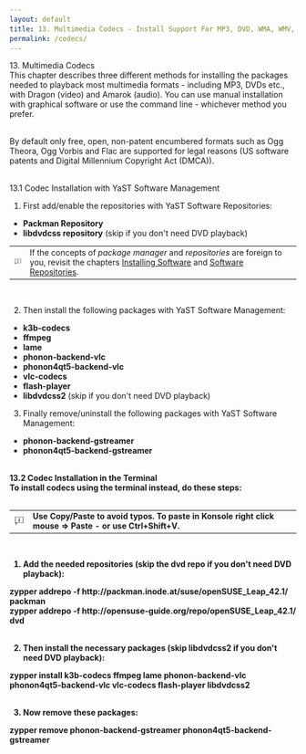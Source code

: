 ```yaml
---
layout: default
title: 13. Multimedia Codecs - Install Support For MP3, DVD, WMA, WMV, MOV etc.
permalink: /codecs/
---
```


<div class="os1">13. Multimedia Codecs</div>
This chapter describes three different methods for installing the packages needed to playback most multimedia formats - including MP3, DVDs etc., with Dragon (video) and Amarok (audio). You can use manual installation with graphical software or use the command line - whichever method you prefer.<br /><br />

By default only free, open, non-patent encumbered formats such as Ogg Theora, Ogg Vorbis and Flac are supported for legal reasons (US software patents and Digital Millennium Copyright Act (DMCA)).<br /><br />


<!--
<div class="os2">13.1 Codec Installation with 1-Click</div>

Temporarily not available for technical reasons.<br /><br /><br />


Click on the button below to install multmedia codecs with 1-click install.<br /><br />


<center><a href="http://opensuse-community.org/codecs-kde.ymp"><img src="images/oneclick/codecs.png" alt="ymp" class="pic" /></a></center><br />
-->


<!--
<center><a href="data:text/x-suse-ymu,http://opensuse-guide.org/ymp/codecs.ymp"><img src="images/oneclick/codecs.png" alt="codecs ymp" class="pic" /></a></center><br />
-->

<!--
Note, if you get a warning dialog like this don't panic! Simply select the proper option, to either allow changing the vendor for some packages from <i>openSUSE</i> to <i>Packman</i>, or possibly to downgrade a package (usually the same package version, only with a lower build number) then click <i>OK -- Try Again</i>.<br /><br />
-->

<!--
<center><a href="images/screenshots/conflict.png" rel="thumbnail"><img src="images/screenshots/conflictb.png" alt="conflict" class="pic" /></a></center><br />
-->


<div class="os2">13.1 Codec Installation with YaST Software Management</div>

1) First add/enable the repositories with YaST Software Repositories:<br />

<ul>
<li><b>Packman Repository</b></li>
<!-- <li><b>Non-OSS Respository</b></li> -->
<li><b>libdvdcss repository</b> (skip if you don't need DVD playback)</li>
</ul>

<div class="tip">
<table>
<tbody>
<tr>
<td><img src="images/pics/tip.png" alt="tip" /></td>
<td>If the concepts of <i>package manager</i> and <i>repositories</i> are foreign to you, revisit the chapters <a href="installpackage.php">Installing Software</a> and <a href="repositories.php">Software Repositories</a>.</td>
</tr>
</tbody>
</table>
</div><br />

2) Then install the following packages with YaST Software Management:<br />

<ul>
<li><b>k3b-codecs</b></li>
<li><b>ffmpeg</b></li>
<li><b>lame</b></li>
<li><b>phonon-backend-vlc</b></li>
<li><b>phonon4qt5-backend-vlc</b></li>
<li><b>vlc-codecs</b></li>
<li><b>flash-player</b></li>
<li><b>libdvdcss2</b> (skip if you don't need DVD playback)</li>
</ul>

3) Finally remove/uninstall the following packages with YaST Software Management:<br />

<ul>
<li><b>phonon-backend-gstreamer</b></li>
<li><b>phonon4qt5-backend-gstreamer</li>
</ul><br />







<!--
You can install the packages manually instead if you prefer.<br /><br />

First add/enable the repositories with YaST Software Repositories:<br />

<ul>
<li><b>Packman Repository</b></li>
<li><b>Non-OSS Respository</b></li>
<li><b>libdvdcss repository</b> (skip if you don't need DVD playback)</li>
</ul>

<div class="tip">
<table>
<tbody>
<tr>
<td><img src="images/pics/tip.png" alt="tip" /></td>
<td>If the concepts of <i>package manager</i> and <i>repositories</i> are foreign to you, revisit the chapters <a href="installpackage.php">Installing Software</a> and <a href="repositories.php">Software Repositories</a>.</td>
</tr>
</tbody>
</table>
</div><br />

Then install the following packages with YaST Software Management:<br />

<ul>
<li><b>k3b-codecs</b></li>
<li><b>ffmpeg</b></li>
<li><b>lame</b></li>
<li><b>gstreamer-plugins-bad</b></li>
<li><b>gstreamer-plugins-ugly</b></li>
<li><b>gstreamer-plugins-ugly-orig-addon</b></li>
<li><b>gstreamer-plugins-libav</b></li>
<li><b>gstreamer-fluendo-mp3</b></li>
<li><b>libdvdcss2</b> (skip if you don't need DVD playback)</li>
</ul>
-->

<div class="os2">13.2 Codec Installation in the Terminal</div>
To install codecs using the terminal instead, do these steps:<br /><br />

<div class="tip">
<table>
<tbody>
<tr>
<td><img src="images/pics/tip.png" alt="tip" /></td>
<td>Use Copy/Paste to avoid typos. To paste in Konsole right click mouse => Paste - or use <b>Ctrl+Shift+V</b>.</td>
</tr>
</tbody>
</table>
</div><br />

1) Add the needed repositories (skip the dvd repo if you don't need DVD playback):
<div class="clroot">zypper addrepo -f http://packman.inode.at/suse/openSUSE_Leap_42.1/ packman</div>
<div class="clroot">zypper addrepo -f http://opensuse-guide.org/repo/openSUSE_Leap_42.1/ dvd</div><br />

2) Then install the necessary packages (skip libdvdcss2 if you don't need DVD playback):
<div class="clroot">zypper install k3b-codecs ffmpeg lame phonon-backend-vlc phonon4qt5-backend-vlc vlc-codecs flash-player libdvdcss2</div><br />

3) Now remove these packages:
<div class="clroot">zypper remove phonon-backend-gstreamer phonon4qt5-backend-gstreamer</div><br />

<!--
Add the needed repositories (skip the dvd repo if you don't need DVD playback):
<div class="clroot">zypper addrepo -f http://packman.inode.at/suse/openSUSE_Leap_42.1/Essentials/ packman</div>
<div class="clroot">zypper addrepo -f http://opensuse-guide.org/repo/openSUSE_Leap_42.1/ dvd</div><br />


Then install the necessary packages (skip libdvdcss2 if you don't need DVD playback):
<div class="clroot">zypper install k3b-codecs ffmpeg lame gstreamer-plugins-bad gstreamer-plugins-ugly gstreamer-plugins-ugly-orig-addon gstreamer-plugins-libav libdvdcss2</div>

You will be asked if you want to allow vendor change for some packages - allow it.<br /><br />

Finally ensure that you have a consistent set of packages from the Packman Repository:
<div class="clroot">zypper dup --from http://packman.inode.at/suse/openSUSE_Leap_42.1/Essentials/</div>

You will be asked if you want to allow vendor change for some packages - allow it.<br /><br />

If you still experience problems try removing the GStreamer cache and reboot your system:
<div class="cl">rm -rf ~/.cache/gstreamer-1.0/</div><br />
-->
